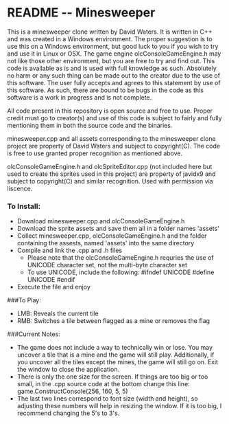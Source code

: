 # README -- Minesweeper

This is a minesweeper clone written by David Waters. It is written in C++ and was created in a Windows environment.
The proper suggestion is to use this on a Windows environment, but good luck to you if you wish to try and use it
in Linux or OSX. The game engine olcConsoleGameEngine.h may not like those other environment, but you are free to
try and find out. This code is available as is and is used with full knowledge as such. Absolutely no harm or any
such thing can be made out to the creator due to the use of this software. The user fully accepts and agrees to this
statement by use of this software. As such, there are bound to be bugs in the code as this software is a work in
progress and is not complete.

All code present in this repository is open source and free to use. Proper credit must go to creator(s)
and use of this code is subject to fairly and fully mentioning them in both the source code and the binaries.

minesweeper.cpp and all assets corresponding to the minesweeper clone project are property of David Waters and
subject to copyright(C). The code is free to use granted proper recognition as mentioned above.

olcConsoleGameEngine.h and olcSpriteEditor.cpp (not included here but used to create the sprites used in this
project) are property of javidx9 and subject to copyright(C) and similar recognition. Used with permission via
liscence.



### To Install:
* Download minesweeper.cpp and olcConsoleGameEngine.h
* Download the sprite assets and save them all in a folder names 'assets'
* Collect minesweeper.cpp, olcConsoleGameEngine.h and the folder containing the assests, named 'assets' into the same directory
* Compile and link the .cpp and .h files
    * Please note that the olcConsoleGameEngine.h requries the use of UNICODE character set, not the multi-byte character set
    * To use UNICODE, include the following:
        #ifndef UNICODE
        #define UNICODE
        #endif
* Execute the file and enjoy


###To Play:
* LMB: Reveals the current tile
* RMB: Switches a tile between flagged as a mine or removes the flag



###Current Notes:
* The game does not include a way to technically win or lose. You may uncover a tile that is a mine and the game will still play.
  Additionally, if you uncover all the tiles except the mines, the game will still go on. Exit the window to close the application.
* There is only the one size for the screen. If things are too big or too small, in the .cpp source code at the bottom change this line:
    game.ConstructConsole(256, 160, 5, 5)
* The last two lines correspond to font size (width and height), so adjusting these numbers will help in resizing the window. If it
  is too big, I recommend changing the 5's to 3's.
